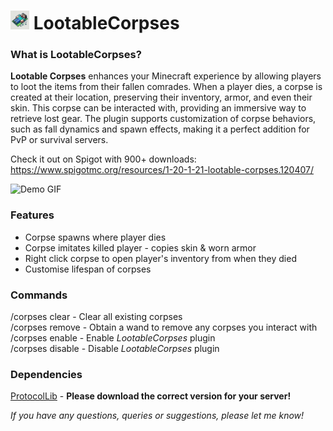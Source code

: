 # <img src="./resources/icon.png" alt="icon" style="width:30px;height:30px;"></img> LootableCorpses

### What is LootableCorpses?
**Lootable Corpses** enhances your Minecraft experience by allowing players to loot the items from their fallen comrades.
When a player dies, a corpse is created at their location, preserving their inventory, armor, and even their skin.
This corpse can be interacted with, providing an immersive way to retrieve lost gear.
The plugin supports customization of corpse behaviors, such as fall dynamics and spawn effects, making it a perfect addition for PvP or survival servers.

Check it out on Spigot with 900+ downloads: https://www.spigotmc.org/resources/1-20-1-21-lootable-corpses.120407/

![Demo GIF](./resources/demo.gif)

### Features
 - Corpse spawns where player dies
 - Corpse imitates killed player - copies skin & worn armor
 - Right click corpse to open player's inventory from when they died
 - Customise lifespan of corpses

### Commands
/corpses clear - Clear all existing corpses  
/corpses remove - Obtain a wand to remove any corpses you interact with  
/corpses enable - Enable _LootableCorpses_ plugin  
/corpses disable - Disable _LootableCorpses_ plugin  

### Dependencies
<a href="https://www.spigotmc.org/resources/protocollib.1997/">ProtocolLib</a> - **Please download the correct version for your server!**

_If you have any questions, queries or suggestions, please let me know!_
